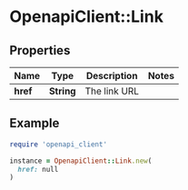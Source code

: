 # OpenapiClient::Link

## Properties

| Name | Type | Description | Notes |
| ---- | ---- | ----------- | ----- |
| **href** | **String** | The link URL |  |

## Example

```ruby
require 'openapi_client'

instance = OpenapiClient::Link.new(
  href: null
)
```

